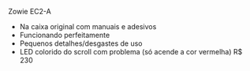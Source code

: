Zowie EC2-A
- Na caixa original com manuais e adesivos
- Funcionando perfeitamente
- Pequenos detalhes/desgastes de uso
- LED colorido do scroll com problema (só acende a cor vermelha)
R$ 230